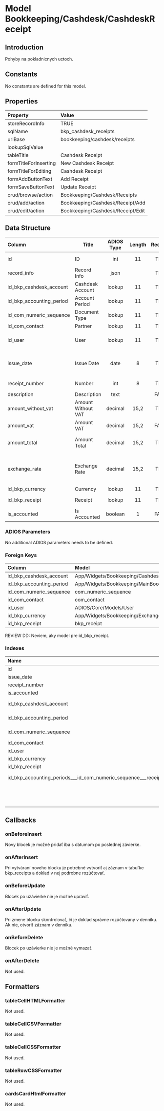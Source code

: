 # Model Bookkeeping/Cashdesk/CashdeskReceipt

## Introduction

Pohyby na pokladnicnych uctoch.

## Constants

No constants are defined for this model.

## Properties

| Property              | Value                             |
| :-------------------- | :-------------------------------- |
| storeRecordInfo       | TRUE                              |
| sqlName               | bkp_cashdesk_receipts             |
| urlBase               | bookkeeping/cashdesk/receipts     |
| lookupSqlValue        |                                   |
| tableTitle            | Cashdesk Receipt                  |
| formTitleForInserting | New Cashdesk Receipt              |
| formTitleForEditing   | Cashdesk Receipt                  |
| formAddButtonText     | Add Receipt                       |
| formSaveButtonText    | Update Receipt                    |
| crud/browse/action    | Bookkeeping/Cashdesk/Receipts     |
| crud/add/action       | Bookkeeping/Cashdesk/Receipt/Add  |
| crud/edit/action      | Bookkeeping/Cashdesk/Receipt/Edit |

## Data Structure

| Column                   | Title              | ADIOS Type | Length | Required | Notes                                         |
| :----------------------- | ------------------ | :--------: | :----: | :------: | :-------------------------------------------- |
| id                       | ID                 |    int     |   11   |   TRUE   | Unique record ID                          |
| record_info              | Record Info        |    json    |        |   TRUE   |                                               |
| id_bkp_cashdesk_account  | Cashdesk Account   |   lookup   |   11   |   TRUE   | ID pokladne                                   |
| id_bkp_accounting_period | Account Period     |   lookup   |   11   |   TRUE   | ID účtovného obdobia                          |
| id_com_numeric_sequence  | Document Type      |   lookup   |   11   |   TRUE   | ID typu dokumentu                             |
| id_com_contact           | Partner            |   lookup   |   11   |   TRUE   | ID adresára                                   |
| id_user                  | User               |   lookup   |   11   |   TRUE   | ID užívateľa, ktorý doklad vystavil           |
| issue_date               | Issue Date         |    date    |   8    |   TRUE   | Dátum vystavenia pokladničného dokladu        |
| receipt_number           | Number             |    int     |   8    |   TRUE   | Poradové číslo dokladu                        |
| description              | Description        |    text    |        |  FALSE   | Popis dokladu                                 |
| amount_without_vat       | Amount Without VAT |  decimal   |  15,2  |   TRUE   | Suma bez DPH                                  |
| amount_vat               | Amount VAT         |  decimal   |  15,2  |  FALSE   | DPH                                           |
| amount_total             | Amount Total       |  decimal   |  15,2  |   TRUE   | Celková hodnota dokladu                       |
| exchange_rate            | Exchange Rate      |  decimal   |  15,2  |   TRUE   | Kurz meny voči hlavnej mene účtovného obdobia |
| id_bkp_currency          | Currency           |   lookup   |   11   |   TRUE   | ID meny                                       |
| id_bkp_receipt           | Receipt            |   lookup   |   11   |   TRUE   | ID v denníku hlavnej knihy                    |
| is_accounted             | Is Accounted       |  boolean   |   1    |  FALSE   | Je doklad zaúčtovaný                          |

### ADIOS Parameters

No additional ADIOS parameters needs to be defined.

### Foreign Keys

| Column                   | Model                                                    | Relation | OnUpdate | OnDelete |
| :----------------------- | :------------------------------------------------------- | :------: | -------- | -------- |
| id_bkp_cashdesk_account  | App/Widgets/Bookkeeping/Cashdesk/Models/CashdeskAccount  |   1:N    | Cascade  | Restrict |
| id_bkp_accounting_period | App/Widgets/Bookkeeping/MainBook/Models/AccountingPeriod |   1:N    | Cascade  | Restrict |
| id_com_numeric_sequence  | com_numeric_sequence                                     |   1:N    | Cascade  | Restrict |
| id_com_contact           | com_contact                                              |   1:N    | Cascade  | Restrict |
| id_user                  | ADIOS/Core/Models/User                                   |   1:N    | Cascade  | Restrict |
| id_bkp_currency          | App/Widgets/Bookkeeping/ExchangeRate/Models/Currency     |   1:N    | Cascade  | Restrict |
| id_bkp_receipt           | bkp_receipt                                              |   1:N    | Cascade  | Restrict |

REVIEW DD: Neviem, aky model pre id_bkp_receipt.

### Indexes

| Name                                                                 |  Type   |                Column + Order |
| :------------------------------------------------------------------- | :-----: | ----------------------------: |
| id                                                                   | PRIMARY |                        id ASC |
| issue_date                                                           |  INDEX  |                issue_date ASC |
| receipt_number                                                       |  INDEX  |            receipt_number ASC |
| is_accounted                                                         |  INDEX  |              is_accounted ASC |
| id_bkp_cashdesk_account                                              |  INDEX  |   id_bkp_cashdesk_account ASC |
| id_bkp_accounting_period                                             |  INDEX  |  id_bkp_accounting_period ASC |
| id_com_numeric_sequence                                              |  INDEX  |   id_com_numeric_sequence ASC |
| id_com_contact                                                       |  INDEX  |            id_com_contact ASC |
| id_user                                                              |  INDEX  |                   id_user ASC |
| id_bkp_currency                                                      |  INDEX  |           id_bkp_currency ASC |
| id_bkp_receipt                                                       |  INDEX  |            id_bkp_receipt ASC |
| id_bkp_accounting_periods___id_com_numeric_sequence___receipt_number | UNIQUE  | id_bkp_accounting_periods ASC |
|                                                                      |         |   id_com_numeric_sequence ASC |
|                                                                      |         |            receipt_number ASC |

## Callbacks

### onBeforeInsert

Novy blocek je možné pridať iba s dátumom po poslednej závierke. 

### onAfterInsert

Pri vytváraní noveho blocku je potrebné vytvoriť aj záznam v tabuľke bkp_receipts a doklad v nej podrobne rozúčtovať.

### onBeforeUpdate

Blocek po uzávierke nie je možné upraviť.

### onAfterUpdate

Pri zmene blocku skontrolovať, či je doklad správne rozúčtovaný v denníku. Ak nie, otvoriť záznam v denníku.

### onBeforeDelete

Blocek po uzávierke nie je možné vymazať.

### onAfterDelete

Not used.

## Formatters

### tableCellHTMLFormatter

Not used.

### tableCellCSVFormatter

Not used.

### tableCellCSSFormatter

Not used.

### tableRowCSSFormatter

Not used.

### cardsCardHtmlFormatter

Not used.
